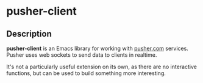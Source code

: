 # pusher-client

## Description

**pusher-client** is an Emacs library for working with [pusher.com](http://pusher.com)
services. Pusher uses web sockets to send data to clients in realtime.

It's not a particularly useful extension on its own, as there are no interactive
functions, but can be used to build something more interesting.
